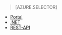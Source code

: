 > [AZURE.SELECTOR]
- [Portal](../articles/media-services/media-services-portal-live-passthrough-get-started.md)
- [.NET](../articles/media-services/media-services-dotnet-live-encode-with-onpremises-encoders.md)
- [REST-API](https://msdn.microsoft.com/library/azure/dn783458.aspx) 
